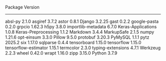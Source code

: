 
Package              Version
-------------------- -------
absl-py              2.1.0
asgiref              3.7.2
astor                0.8.1
Django               3.2.25
gast                 0.2.2
google-pasta         0.2.0
grpcio               1.62.3
h5py                 3.8.0
importlib-metadata   6.7.0
Keras-Applications   1.0.8
Keras-Preprocessing  1.1.2
Markdown             3.4.4
MarkupSafe           2.1.5
numpy                1.21.6
opt-einsum           3.3.0
Pillow               9.5.0
protobuf             3.20.3
PyMySQL              1.1.1
pytz                 2025.2
six                  1.17.0
sqlparse             0.4.4
tensorboard          1.15.0
tensorflow           1.15.0
tensorflow-estimator 1.15.1
termcolor            2.3.0
typing-extensions    4.7.1
Werkzeug             2.2.3
wheel                0.42.0
wrapt                1.16.0
zipp                 3.15.0
Python 		     3.7.9
